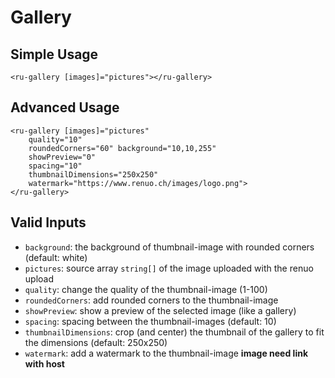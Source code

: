# Gallery

## Simple Usage

```angular2html
<ru-gallery [images]="pictures"></ru-gallery>
```

## Advanced Usage

```angular2html
<ru-gallery [images]="pictures"
    quality="10"
    roundedCorners="60" background="10,10,255"
    showPreview="0"
    spacing="10"
    thumbnailDimensions="250x250"
    watermark="https://www.renuo.ch/images/logo.png">
</ru-gallery>
```

## Valid Inputs

* `background`: the background of thumbnail-image with rounded corners (default: white)
* `pictures`: source array `string[]` of the image uploaded with the renuo upload
* `quality`: change the quality of the thumbnail-image (1-100)
* `roundedCorners`: add rounded corners to the thumbnail-image
* `showPreview`: show a preview of the selected image (like a gallery)
* `spacing`: spacing between the thumbnail-images (default: 10)
* `thumbnailDimensions`: crop (and center) the thumbnail of the gallery to fit the dimensions (default: 250x250)
* `watermark`: add a watermark to the thumbnail-image **image need link with host**
